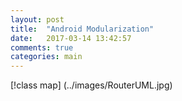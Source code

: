 ```yaml
---
layout: post
title:  "Android Modularization"
date:   2017-03-14 13:42:57
comments: true
categories: main
---
```


[!class map] (../images/RouterUML.jpg)
